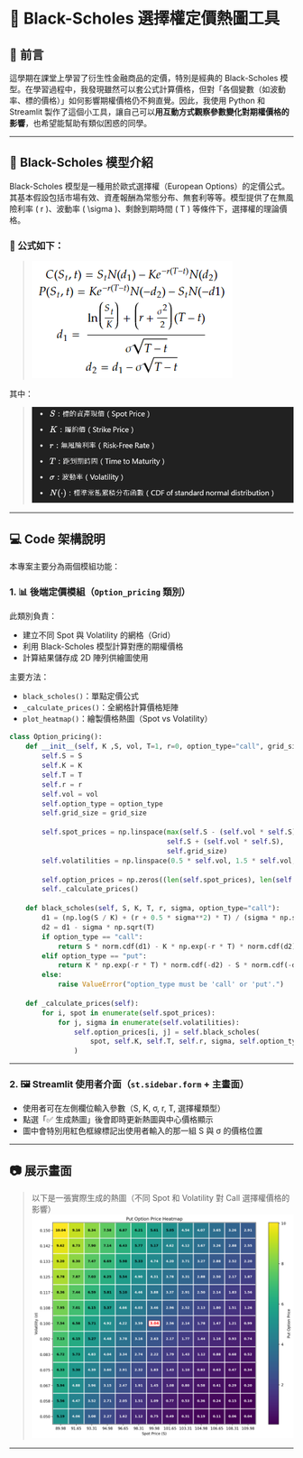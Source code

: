 # 🧮 Black-Scholes 選擇權定價熱圖工具

## 📘 前言

這學期在課堂上學習了衍生性金融商品的定價，特別是經典的 Black-Scholes 模型。在學習過程中，我發現雖然可以套公式計算價格，但對「各個變數（如波動率、標的價格）」如何影響期權價格仍不夠直覺。因此，我使用 Python 和 Streamlit 製作了這個小工具，讓自己可以**用互動方式觀察參數變化對期權價格的影響**，也希望能幫助有類似困惑的同學。

---

## 📐 Black-Scholes 模型介紹

Black-Scholes 模型是一種用於歐式選擇權（European Options）的定價公式。其基本假設包括市場有效、資產報酬為常態分布、無套利等等。模型提供了在無風險利率 \( r \)、波動率 \( \sigma \)、剩餘到期時間 \( T \) 等條件下，選擇權的理論價格。

### 📄 公式如下：

> ![example](./bsmodel.png)


其中：
> ![example](./bs變數介紹.png)


---

## 💻 Code 架構說明

本專案主要分為兩個模組功能：

### 1. 📊 後端定價模組（`Option_pricing` 類別）

此類別負責：
- 建立不同 Spot 與 Volatility 的網格（Grid）
- 利用 Black-Scholes 模型計算對應的期權價格
- 計算結果儲存成 2D 陣列供繪圖使用

主要方法：
- `black_scholes()`：單點定價公式  
- `_calculate_prices()`：全網格計算價格矩陣  
- `plot_heatmap()`：繪製價格熱圖（Spot vs Volatility）

```python
class Option_pricing():
    def __init__(self, K ,S, vol, T=1, r=0, option_type="call", grid_size=9):
        self.S = S
        self.K = K 
        self.T = T
        self.r = r
        self.vol = vol
        self.option_type = option_type
        self.grid_size = grid_size

        self.spot_prices = np.linspace(max(self.S - (self.vol * self.S), 0),
                                       self.S + (self.vol * self.S),
                                       self.grid_size)
        self.volatilities = np.linspace(0.5 * self.vol, 1.5 * self.vol, self.grid_size)

        self.option_prices = np.zeros((len(self.spot_prices), len(self.volatilities)))
        self._calculate_prices()

    def black_scholes(self, S, K, T, r, sigma, option_type="call"):
        d1 = (np.log(S / K) + (r + 0.5 * sigma**2) * T) / (sigma * np.sqrt(T))
        d2 = d1 - sigma * np.sqrt(T)
        if option_type == "call":
            return S * norm.cdf(d1) - K * np.exp(-r * T) * norm.cdf(d2)
        elif option_type == "put":
            return K * np.exp(-r * T) * norm.cdf(-d2) - S * norm.cdf(-d1)
        else:
            raise ValueError("option_type must be 'call' or 'put'.")

    def _calculate_prices(self):
        for i, spot in enumerate(self.spot_prices):
            for j, sigma in enumerate(self.volatilities):
                self.option_prices[i, j] = self.black_scholes(
                    spot, self.K, self.T, self.r, sigma, self.option_type
                )
```

---

### 2. 🖼️ Streamlit 使用者介面（`st.sidebar.form` + 主畫面）

- 使用者可在左側欄位輸入參數（S, K, σ, r, T, 選擇權類型）
- 點選「✅ 生成熱圖」後會即時更新熱圖與中心價格顯示
- 圖中會特別用紅色框線標記出使用者輸入的那一組 S 與 σ 的價格位置

---

## 📷 展示畫面

> 以下是一張實際生成的熱圖（不同 Spot 和 Volatility 對 Call 選擇權價格的影響）  
> ![example](./image.png)

---

